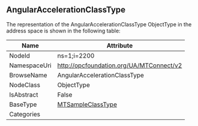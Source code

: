 <!-- objecttype -->
## AngularAccelerationClassType
  
<!-- end of text -->
The representation of the AngularAccelerationClassType ObjectType in the address space is shown in the following table:  

|Name|Attribute|
|---|---|
|NodeId|ns=1;i=2200|
|NamespaceUri|http://opcfoundation.org/UA/MTConnect/v2|
|BrowseName|AngularAccelerationClassType|
|NodeClass|ObjectType|
|IsAbstract|False|
|BaseType|[MTSampleClassType](../../ObjectTypes/MTSampleClassType/readme.md)|
|Categories||

